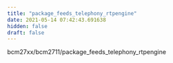 ```yaml
---
title: "package_feeds_telephony_rtpengine"
date: 2021-05-14 07:42:43.691638
hidden: false
draft: false
---
```


bcm27xx/bcm2711/package_feeds_telephony_rtpengine

